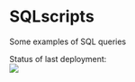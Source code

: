 # SQLscripts
Some examples of SQL queries

Status of last deployment:<br>
<img src= "https://github.com/Den44G/SQLscripts/actons/MyFirstAction/bage.svg?branch=master"><br>
